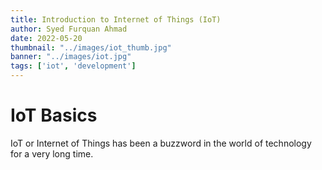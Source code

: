 ```yaml
---
title: Introduction to Internet of Things (IoT)
author: Syed Furquan Ahmad
date: 2022-05-20
thumbnail: "../images/iot_thumb.jpg"
banner: "../images/iot.jpg"
tags: ['iot', 'development']
---
```


# IoT Basics

IoT or Internet of Things has been a buzzword in the world of technology for a
very long time.